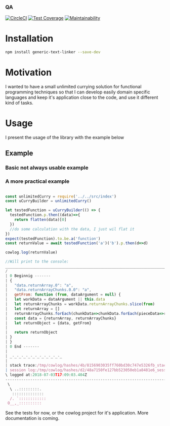 <!--- destination qa rewrite begin -->
### QA
[![CircleCI](https://circleci.com/gh/vidaxl-com/cowlog/tree/master.svg?style=svg)](https://circleci.com/gh/vidaxl-com/cowlog/tree/master)
[![Test Coverage](https://api.codeclimate.com/v1/badges/d3fce811aecbe5c73ffb/test_coverage)](https://codeclimate.com/github/vidaxl-com/cowlog/test_coverage)
[![Maintainability](https://api.codeclimate.com/v1/badges/d3fce811aecbe5c73ffb/maintainability)](https://codeclimate.com/github/vidaxl-com/cowlog/maintainability)
<!---
[![Known Vulnerabilities](https://snyk.io/test/github/vidaxl-com/cowlog/badge.svg?targetFile=package.json)](https://snyk.io/test/github/vidaxl-com/cowlog?targetFile=package.json)
[![FOSSA Status](https://app.fossa.io/api/projects/git%2Bgithub.com%2Fvidaxl-com%2Fcowlog.svg?type=shield)](https://app.fossa.io/projects/git%2Bgithub.com%2Fvidaxl-com%2Fcowlog?ref=badge_shield)
[![Greenkeeper badge](https://badges.greenkeeper.io/vidaxl-com/cowlog.svg)](https://greenkeeper.io/)
-->
<!--- destination qa rewrite end -->

# Installation
```bash
npm install generic-text-linker --save-dev
```

# Motivation
I wanted to have a small unlimited currying solution for functional programming techniques so that I can develop easily
domain specific languages and keep it's application close to the code, and use it different kind of tasks.


# Usage
I present the usage of the library with the example below

## Example

### Basic not always usable example

### A more practical example
```javascript 1.8

const unlimitedCurry = require('../../src/index')
const uCurryBuilder = unlimitedCurry()

let testedFunction = uCurryBuilder(() => {
  testedFunction.p.then((data)=>{
    return flatten(data)[0]
  })
  //do some calculation with the data, I just wil flat it
})
expect(testedFunction).to.be.a('function')
const returnValue = await testedFunction('a')('b').p.then(d=>d)

cowlog.log(returnValue)

//Will print to the console:
_____________________________________________________________________________________________________________
/                                                                                                             \
| 0 Beginnig -------                                                                                          |
| {                                                                                                           |
|   "data.returnArray.0": "a",                                                                                |
|   "data.returnArrayChunks.0.0": "a",                                                                        |
|   getFrom: function (from, dataArgument = null) {                                                           |
|   let workData = dataArgument || this.data                                                                  |
|   let returnArrayChunks = workData.returnArrayChunks.slice(from)                                            |
|   let returnArray = []                                                                                      |
|   returnArrayChunks.forEach(chunkData=>chunkData.forEach(pieceData=>returnArray.push(pieceData)))           |
|   const data = {returnArray, returnArrayChunks}                                                             |
|   let returnObject = {data, getFrom}                                                                        |
|                                                                                                             |
|   return returnObject                                                                                       |
| }                                                                                                           |
| }                                                                                                           |
| 0 End -------                                                                                               |
|                                                                                                             |
| _-_-_-_-_-_-_-_-_-_-_-_                                                                                     |
|                                                                                                             |
| stack trace:/tmp/cowlog/hashes/4b/8156903035ff760bd30c747e5326fb_stack-trace.log                            |
| session log:/tmp/cowlog/hashes/d2/48a7150fe127bb523050eb1a8481e6_session.log                                |
\ logged at:2018-07-03T17:09:03.404Z                                                                          /
-------------------------------------------------------------------------------------------------------------
 \
  \ ..:::::::::.
   ::::::::::::::
  /. `::::::::::::
 O__,_::::::::::

```

See the tests for now, or the cowlog project for it's application. More documentation is coming.
